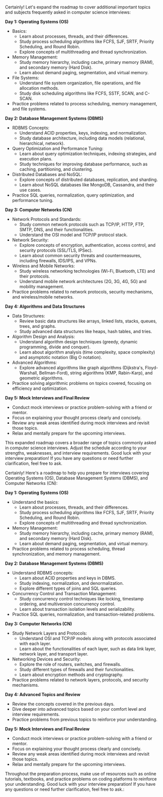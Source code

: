 Certainly! Let's expand the roadmap to cover additional important topics and subjects frequently asked in computer science interviews:

**Day 1: Operating Systems (OS)**

- Basics:
  - Learn about processes, threads, and their differences.
  - Study process scheduling algorithms like FCFS, SJF, SRTF, Priority Scheduling, and Round Robin.
  - Explore concepts of multithreading and thread synchronization.
- Memory Management:
  - Study memory hierarchy, including cache, primary memory (RAM), and secondary memory (Hard Disk).
  - Learn about demand paging, segmentation, and virtual memory.
- File Systems:
  - Understand file system organization, file operations, and file allocation methods.
  - Study disk scheduling algorithms like FCFS, SSTF, SCAN, and C-SCAN.
- Practice problems related to process scheduling, memory management, and file systems.

**Day 2: Database Management Systems (DBMS)**

- RDBMS Concepts:
  - Understand ACID properties, keys, indexing, and normalization.
  - Study database architecture, including data models (relational, hierarchical, network).
- Query Optimization and Performance Tuning:
  - Learn about query optimization techniques, indexing strategies, and execution plans.
  - Study techniques for improving database performance, such as caching, partitioning, and clustering.
- Distributed Databases and NoSQL:
  - Explore concepts of distributed databases, replication, and sharding.
  - Learn about NoSQL databases like MongoDB, Cassandra, and their use cases.
- Practice SQL queries, normalization, query optimization, and performance tuning.

**Day 3: Computer Networks (CN)**

- Network Protocols and Standards:
  - Study common network protocols such as TCP/IP, HTTP, FTP, SMTP, DNS, and their functionalities.
  - Understand the OSI model and TCP/IP protocol stack.
- Network Security:
  - Explore concepts of encryption, authentication, access control, and security protocols (SSL/TLS, IPSec).
  - Learn about common security threats and countermeasures, including firewalls, IDS/IPS, and VPNs.
- Wireless and Mobile Networks:
  - Study wireless networking technologies (Wi-Fi, Bluetooth, LTE) and their protocols.
  - Understand mobile network architectures (2G, 3G, 4G, 5G) and mobility management.
- Practice problems related to network protocols, security mechanisms, and wireless/mobile networks.

**Day 4: Algorithms and Data Structures**

- Data Structures:
  - Review basic data structures like arrays, linked lists, stacks, queues, trees, and graphs.
  - Study advanced data structures like heaps, hash tables, and tries.
- Algorithm Design and Analysis:
  - Understand algorithm design techniques (greedy, dynamic programming, divide and conquer).
  - Learn about algorithm analysis (time complexity, space complexity) and asymptotic notation (Big O notation).
- Advanced Algorithms:
  - Explore advanced algorithms like graph algorithms (Dijkstra's, Floyd-Warshall, Bellman-Ford), string algorithms (KMP, Rabin-Karp), and geometric algorithms.
- Practice solving algorithmic problems on topics covered, focusing on efficiency and optimization.

**Day 5: Mock Interviews and Final Review**

- Conduct mock interviews or practice problem-solving with a friend or mentor.
- Focus on explaining your thought process clearly and concisely.
- Review any weak areas identified during mock interviews and revisit those topics.
- Relax and mentally prepare for the upcoming interviews.

This expanded roadmap covers a broader range of topics commonly asked in computer science interviews. Adjust the schedule according to your strengths, weaknesses, and interview requirements. Good luck with your interview preparation! If you have any questions or need further clarification, feel free to ask.

Certainly! Here's a roadmap to help you prepare for interviews covering Operating Systems (OS), Database Management Systems (DBMS), and Computer Networks (CN):

**Day 1: Operating Systems (OS)**

- Understand the basics:
  - Learn about processes, threads, and their differences.
  - Study process scheduling algorithms like FCFS, SJF, SRTF, Priority Scheduling, and Round Robin.
  - Explore concepts of multithreading and thread synchronization.
- Memory Management:
  - Study memory hierarchy, including cache, primary memory (RAM), and secondary memory (Hard Disk).
  - Learn about demand paging, segmentation, and virtual memory.
- Practice problems related to process scheduling, thread synchronization, and memory management.

**Day 2: Database Management Systems (DBMS)**

- Understand RDBMS concepts:
  - Learn about ACID properties and keys in DBMS.
  - Study indexing, normalization, and denormalization.
  - Explore different types of joins and SQL queries.
- Concurrency Control and Transaction Management:
  - Study concurrency control techniques like locking, timestamp ordering, and multiversion concurrency control.
  - Learn about transaction isolation levels and serializability.
- Practice SQL queries, normalization, and transaction-related problems.

**Day 3: Computer Networks (CN)**

- Study Network Layers and Protocols:
  - Understand OSI and TCP/IP models along with protocols associated with each layer.
  - Learn about the functionalities of each layer, such as data link layer, network layer, and transport layer.
- Networking Devices and Security:
  - Explore the role of routers, switches, and firewalls.
  - Study different types of firewalls and their functionalities.
  - Learn about encryption methods and cryptography.
- Practice problems related to network layers, protocols, and security mechanisms.

**Day 4: Advanced Topics and Review**

- Review the concepts covered in the previous days.
- Dive deeper into advanced topics based on your comfort level and interview requirements.
- Practice problems from previous topics to reinforce your understanding.

**Day 5: Mock Interviews and Final Review**

- Conduct mock interviews or practice problem-solving with a friend or mentor.
- Focus on explaining your thought process clearly and concisely.
- Review any weak areas identified during mock interviews and revisit those topics.
- Relax and mentally prepare for the upcoming interviews.

Throughout the preparation process, make use of resources such as online tutorials, textbooks, and practice problems on coding platforms to reinforce your understanding. Good luck with your interview preparation! If you have any questions or need further clarification, feel free to ask.:
